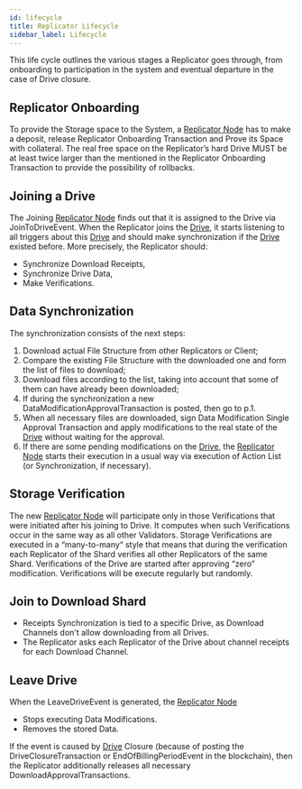 ```yaml
---
id: lifecycle
title: Replicator Lifecycle
sidebar_label: Lifecycle
---
```


This life cycle outlines the various stages a Replicator goes through, from onboarding to participation in the system and eventual departure in the case of Drive closure.

## Replicator Onboarding

To provide the Storage space to the System, a [Replicator Node](../../roles/replicator.md) has to make a deposit, release Replicator Onboarding Transaction and Prove its Space with collateral. The real free space on the Replicator’s hard Drive MUST be at least twice larger than the mentioned in the Replicator Onboarding Transaction to provide the possibility of rollbacks.

## Joining a Drive

The Joining [Replicator Node](../../roles/replicator.md) finds out that it is assigned to the Drive via JoinToDriveEvent.
When the Replicator joins the [Drive](overview.md), it starts listening to all triggers about this [Drive](overview.md) and should make synchronization if the [Drive](overview.md) existed before. More precisely, the Replicator should:

 - Synchronize Download Receipts,
 - Synchronize Drive Data,
 - Make Verifications.

## Data Synchronization

The synchronization consists of the next steps:

  1. Download actual File Structure from other Replicators or Client;
  2. Compare the existing File Structure with the downloaded one and form the list of files to download;
  3. Download files according to the list, taking into account that some of them can have already been downloaded;
  4. If during the synchronization a new DataModificationApprovalTransaction is posted, then go to p.1.
  5. When all necessary files are downloaded, sign Data Modification Single Approval Transaction and apply modifications to the real state of the [Drive](overview.md) without waiting for the approval.
  6. If there are some pending modifications on the [Drive](overview.md), the [Replicator Node](../../roles/replicator.md) starts their execution in a usual way via execution of Action List (or Synchronization, if necessary).

## Storage Verification

The new [Replicator Node](../../roles/replicator.md) will participate only in those Verifications that were initiated after his joining to Drive. It computes when such Verifications occur in the same way as all other Validators. Storage Verifications are executed in a “many-to-many“ style that means that during the verification each Replicator of the Shard verifies all other Replicators of the same Shard. Verifications of the Drive are started after approving “zero” modification. Verifications will be execute regularly but randomly.

## Join to Download Shard

 - Receipts Synchronization is tied to a specific Drive, as Download Channels don't allow downloading from all Drives.
 - The Replicator asks each Replicator of the Drive about channel receipts for each Download Channel.

## Leave Drive

When the LeaveDriveEvent is generated, the [Replicator Node](../../roles/replicator.md)

 - Stops executing Data Modifications.
 - Removes the stored Data.

If the event is caused by [Drive](overview.md) Closure (because of posting the DriveClosureTransaction or EndOfBillingPeriodEvent in the blockchain), then the Replicator additionally releases all necessary DownloadApprovalTransactions.